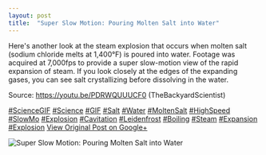 ```yaml
---
layout: post
title:  "Super Slow Motion: Pouring Molten Salt into Water"
---
```


Here's another look at the steam explosion that occurs when molten salt (sodium chloride melts at 1,400°F) is poured into water. Footage was acquired at 7,000fps to provide a super slow-motion view of the rapid expansion of steam. If you look closely at the edges of the expanding gases, you can see salt crystallizing before dissolving in the water.   
  
Source: <https://youtu.be/PDRWQUUUCF0> (TheBackyardScientist)  
  
[#ScienceGIF](https://plus.google.com/s/%23ScienceGIF/posts) [#Science](https://plus.google.com/s/%23Science/posts) [#GIF](https://plus.google.com/s/%23GIF/posts) [#Salt](https://plus.google.com/s/%23Salt/posts) [#Water](https://plus.google.com/s/%23Water/posts) [#MoltenSalt](https://plus.google.com/s/%23MoltenSalt/posts) [#HighSpeed](https://plus.google.com/s/%23HighSpeed/posts) [#SlowMo](https://plus.google.com/s/%23SlowMo/posts) [#Explosion](https://plus.google.com/s/%23Explosion/posts) [#Cavitation](https://plus.google.com/s/%23Cavitation/posts) [#Leidenfrost](https://plus.google.com/s/%23Leidenfrost/posts) [#Boiling](https://plus.google.com/s/%23Boiling/posts) [#Steam](https://plus.google.com/s/%23Steam/posts) [#Expansion](https://plus.google.com/s/%23Expansion/posts) [#Explosion](https://plus.google.com/s/%23Explosion/posts)﻿
[View Original Post on Google+](https://plus.google.com/+ColinSullender/posts/H11smnB7ESK)

![Super Slow Motion: Pouring Molten Salt into Water](/assets/img/2016-03-10-Super-Slow-Motion-Pouring-Molten-Salt-into-Water.gif)
